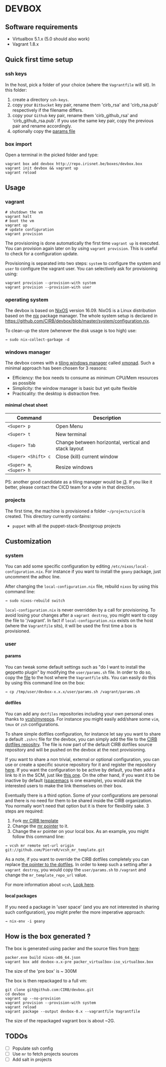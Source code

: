# DEVBOX


## Software requirements

- Virtualbox 5.1.x (5.0 should also work)
- Vagrant 1.8.x


## Quick first time setup

### ssh keys

In the host, pick a folder of your choice (where the `Vagrantfile` will sit). In this folder:

1. create a directory `ssh-keys`.
2. copy your `Bitbucket` key pair, rename them 'cirb_rsa' and 'cirb_rsa.pub' respectively if the filename differs.
3. copy your `Github` key pair, rename them 'cirb_github_rsa' and 'cirb_github_rsa.pub'. If you use the same key pair, copy the previous pair and rename accordingly.
4. optionally copy the [params file](https://github.com/CIRB/devbox/blob/master/user/params.sh)

### box import

Open a terminal in the picked folder and type:

```
vagrant box add devbox http://repo.irisnet.be/boxes/devbox.box
vagrant init devbox && vagrant up
vagrant reload
```

## Usage

### vagrant

```
# shutdown the vm
vagrant halt
# boot the vm
vagrant up
# update configuration
vagrant provision
```

The provisioning is done automatically the first time `vagrant up` is executed. You can provision again later on by using `vagrant provision`. This is useful to check for a configuration update.

Provisioning is separated into two steps: `system` to configure the system and `user` to configure the vagrant user. You can selectively ask for provisioning using:

```
vagrant provision --provision-with system
vagrant provision --provision-with user
```

### operating system

The devbox is based on [NixOS](https://nixos.org/) version 16.09. NixOS is a Linux distribution based on the [nix](https://nixos.org/nix/) package manager. The whole system setup is declared in https://github.com/CIRB/devbox/blob/master/system/configuration.nix.

To clean-up the store (whenever the disk usage is too high) use:

```
→ sudo nix-collect-garbage -d
```

### windows manager

The devbox comes with a [tiling windows manager](https://en.wikipedia.org/wiki/Tiling_window_manager) called [xmonad](http://xmonad.org/). Such a minimal approach has been chosen for 3 reasons:

* Efficiency: the box needs to consume as minimum CPU/Mem resources as possible
* Simplicity: the window manager is basic but yet quite flexible
* Practicality: the desktop is distraction free.

#### minimal cheat sheet

| Command | Description |
| --------- | ------|
| `<Super> p` | Open Menu |
| `<Super> t` | New terminal |
| `<Super> Tab` | Change between horizontal, vertical and stack layout |
| `<Super> <Shift> c` | Close (kill) current window |
| `<Super> m`, `<Super> h` | Resize windows |


PS: another good candidate as a tiling manager would be [i3](https://i3wm.org/). If you like it better, please contact the CICD team for a vote in that direction.

### projects

The first time, the machine is provisioned a folder `~/projects/cicd` is created. This directory currently contains:

- `puppet` with all the puppet-stack-$hostgroup projects


## Customization

### system

You can add some specific configuration by editing `/etc/nixos/local-configuration.nix`. For instance if you want to install the `geany` package, just uncomment the adhoc line.

After changing the `local-configuration.nix` file, rebuild `nixos` by using this command line:

```
→ sudo nixos-rebuild switch
```

`local-configuration.nix` is never overridden by a call for provisioning. To avoid losing your changes after a `vagrant destroy`, you might want to copy the file to '/vagrant'. In fact if `local-configuration.nix` exists on the host (where the `Vagrantfile` sits), it will be used the first time a box is provisioned.

### user

#### params

You can tweak some default settings such as "do I want to install the geppetto plugin" by modifying the `user/params.sh` file. In order to do so, copy the [file](https://github.com/CIRB/devbox/blob/master/user/params.sh) to the host where the `Vagrantfile` sits. You can easily do this by using this command line on the box:

```
→ cp /tmp/user/devbox-x.x.x/user/params.sh /vagrant/params.sh
````

#### dotfiles

You can add any `dotfiles` repositories including your own personal ones thanks to [vcsh/myrepos](https://github.com/RichiH/vcsh). For instance you might easily add/share some `vim`, `tmux` or `zsh` configurations.

To share simple dotfiles configuration, for instance let say you want to share a default `.zshrc` file for the devbox, you can simply add the file to the [CIRB dotfiles repositry](https://github.com/CIRB/devbox-dotfiles). The file is now part of the default CIRB dotfiles source repository and will be pushed on the devbox at the next provisioning.

If you want to share a non trivial, external or optional configuration, you can use or create a specific source repository for it and register the repository [here](https://github.com/CIRB/vcsh_mr_template/tree/master/.config/mr/available.d). If you want the configuration to be active by default, you then add a link to it in the SCM, just like [this one](https://github.com/CIRB/vcsh_mr_template/blob/master/.config/mr/config.d/dotfiles.vcsh). On the other hand, if you want it to be inactive by default ([spacemacs](https://github.com/CIRB/vcsh_mr_template/blob/master/.config/mr/available.d/spacemacs.mr) is one example), you would ask the interested users to make the link themselves on their box.

Eventually there is a third option. Some of your configurations are personal and there is no need for them to be shared inside the CIRB organization. You normally won't need that option but it is there for flexibility sake. 3 steps are required:

1. Fork [mr CIRB template](https://github.com/CIRB/vcsh_mr_template)
2. Change the [mr pointer](https://github.com/CIRB/vcsh_mr_template/blob/master/.config/mr/available.d/mr.vcsh#L2) to it.
3. Change the `mr` pointer on your local box. As an example, you might follow this command line:

```
→ vcsh mr remote set-url origin git://github.com/PierreR/vcsh_mr_template.git
```
As a note, if you want to override the CIRB dotfiles completely you can replace [the pointer to the dotfiles](https://github.com/PierreR/vcsh_mr_template/commit/82708255d904beffe53b9587e8f553aa8804cc37). In order to keep such a setting after a `vagrant destroy`, you would copy the `user/params.sh` to `/vagrant` and change the `mr_template_repo_url` value.

For more information about `vcsh`, [Look here](https://github.com/RichiH/vcsh/blob/master/doc/README.md#from-zero-to-vcsh).

#### local packages

If you need a package in 'user space' (and you are not interested in sharing such configuration), you might prefer the more imperative approach:

```
→ nix-env -i geany
```

## How is the box generated ?

The box is generated using packer and the source files from [here](https://github.com/zimbatm/nixbox):

```
packer.exe build nixos-x86_64.json
vagrant box add devbox-x.x-pre packer_virtualbox-iso_virtualbox.box
```
The size of the 'pre box' is ~ 300M

The box is then repackaged to a full vm:

```
git clone git@github.com:CIRB/devbox.git
cd devbox
vagrant up --no-provision
vagrant provision --provision-with system
vagrant reload
vagrant package --output devbox-0.x --vagrantfile Vagrantfile
```

The size of the repackaged vagrant box is about ~2G.


## TODOs

- [ ] Populate ssh config
- [ ] Use `mr` to fetch projects sources
- [ ] Add salt in projects
